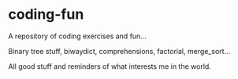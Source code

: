 # coding-fun
A repository of coding exercises and fun...

Binary tree stuff,
biwaydict,
comprehensions,
factorial,
merge_sort...

All good stuff and reminders of what interests me in the world.
